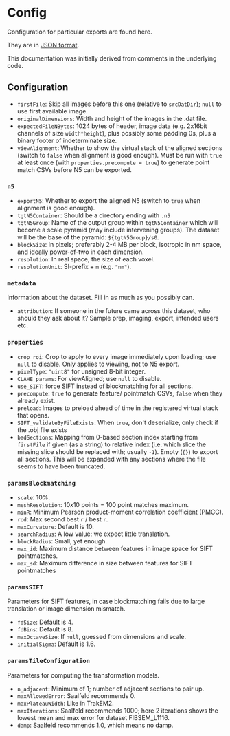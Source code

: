 # Config

Configuration for particular exports are found here.

They are in [JSON format](https://en.wikipedia.org/wiki/JSON#Syntax).

This documentation was initially derived from comments in the underlying code.

## Configuration

- `firstFile`: Skip all images before this one (relative to `srcDatDir`); `null` to use first available image.
- `originalDimensions`: Width and height of the images in the .dat file.
- `expectedFileNBytes`: 1024 bytes of header, image data (e.g. 2x16bit channels of size `width*height`), plus possibly some padding 0s, plus a binary footer of indeterminate size.
- `viewAlignment`: Whether to show the virtual stack of the aligned sections (switch to `false` when alignment is good enough). Must be run with `true` at least once (with `properties.precompute = true`) to generate point match CSVs before N5 can be exported.

### `n5`

- `exportN5`: Whether to export the aligned N5 (switch to `true` when alignment is good enough).
- `tgtN5Container`: Should be a directory ending with `.n5`
- `tgtN5Group`: Name of the output group within `tgtN5Container` which will become a scale pyramid (may include intervening groups). The dataset will be the base of the pyramid: `${tgtN5Group}/s0`.
- `blockSize`: In pixels; preferably 2-4 MB per block, isotropic in nm space, and ideally power-of-two in each dimension.
- `resolution`: In real space, the size of each voxel.
- `resolutionUnit`: SI-prefix + `m` (e.g. `"nm"`).

### `metadata`

Information about the dataset.
Fill in as much as you possibly can.

- `attribution`: If someone in the future came across this dataset, who should they ask about it? Sample prep, imaging, export, intended users etc.

### `properties`

- `crop_roi`: Crop to apply to every image immediately upon loading; use `null` to disable. Only applies to viewing, not to N5 export.
- `pixelType`: `"uint8"` for unsigned 8-bit integer.
- `CLAHE_params`: For viewAligned; use `null` to disable.
- `use_SIFT`: force SIFT instead of blockmatching for all sections.
- `precompute`: `true` to generate feature/ pointmatch CSVs, `false` when they already exist.
- `preload`: Images to preload ahead of time in the registered virtual stack that opens.
- `SIFT_validateByFileExists`: When `true`, don't deserialize, only check if the .obj file exists
- `badSections`: Mapping from 0-based section index starting from `firstFile` if given (as a string) to relative index (i.e. which slice the missing slice should be replaced with; usually `-1`). Empty (`{}`) to export all sections. This will be expanded with any sections where the file seems to have been truncated.

### `paramsBlockmatching`

- `scale`: 10%.
- `meshResolution`: 10x10 points = 100 point matches maximum.
- `minR`: Minimum Pearson product-moment correlation coefficient (PMCC).
- `rod`: Max second best `r` / best `r`.
- `maxCurvature`: Default is 10.
- `searchRadius`: A low value: we expect little translation.
- `blockRadius`: Small, yet enough.
- `max_id`: Maximum distance between features in image space for SIFT pointmatches.
- `max_sd`: Maximum difference in size between features for SIFT pointmatches

### `paramsSIFT`

Parameters for SIFT features, in case blockmatching fails due to large translation or image dimension mismatch.

- `fdSize`: Default is 4.
- `fdBins`: Default is 8.
- `maxOctaveSize`: If `null`, guessed from dimensions and scale.
- `initialSigma`: Default is 1.6.

### `paramsTileConfiguration`

Parameters for computing the transformation models.

- `n_adjacent`: Minimum of 1; number of adjacent sections to pair up.
- `maxAllowedError`: Saalfeld recommends 0.
- `maxPlateauWidth`: Like in TrakEM2.
- `maxIterations`: Saalfeld recommends 1000; here 2 iterations shows the lowest mean and max error for dataset FIBSEM_L1116.
- `damp`: Saalfeld recommends 1.0, which means no damp.
